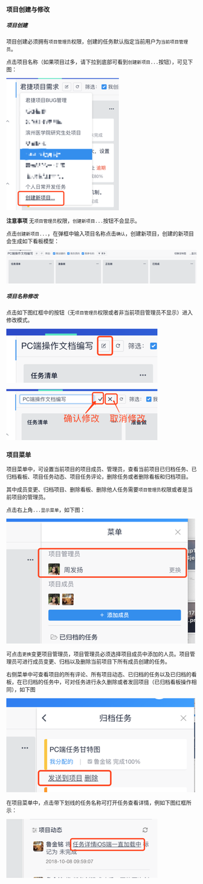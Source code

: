 ### 项目创建与修改
##### 项目创建
项目创建必须拥有`项目管理员`权限，创建的任务默认指定当前用户为`当前项目管理员`。

点击项目名称（如果项目过多，请下拉到底部可看到`创建新项目...`按钮），可见下图：

![](/assets/o_1cq0o1j3418gd1tml1pmt11sb6mn19.png)

**注意事项**
无`项目管理员`权限，`创建新项目...`按钮不会显示。

点击`创建新项目...`，在弹框中输入项目名称点击`确认`，创建新项目，创建的新项目会生成如下看板模型：

![](/assets/o_1cq0ohcuo12igcdlfo857u24p1e.png)

##### 项目名称修改
点击如下图红框中的按钮（无`项目管理员`权限或者非当前项目管理员不显示）进入修改模式。

![](/assets/o_1cq0pa9n81u2b1tk1a2b1hido961o.png)

![](/assets/o_1cq0ph58u1c211rik8d31bo1p531t.png)

### 项目菜单
项目菜单中，可设置当前项目的项目成员、管理员，查看当前项目已归档任务、已归档看板、项目任务动态、项目任务评论，删除任务或者删除看板和归档项目。

其中成员变更、归档项目、删除看板、删除他人任务需要`项目管理员`权限或者是当前项目的管理员。

点击右上角`...显示菜单`，如下图：

![](/assets/o_1cq0msbcs152n1vgk2ggavoc1aj.png)

可点击`更换`变更项目管理员，项目管理员必须选择项目成员中添加的人员。项目管理员可进行成员变更、归档以及删除当前项目下所有成员创建的任务。

右侧菜单中可查看项目的所有评论、所有项目动态、已归档的任务以及已归档的看板，在已归档的任务中，可对任务进行永久删除或者发回项目（已归档看板操作相同），如下图

![](/assets/o_1cq0nngvr10a1vbs1meu1d7n17rpv.png)

在项目菜单中，点击带下划线的任务名称可打开任务查看详情，例如下图红框所示：

![](/assets/o_1cq0ovaufkqqib1bvgdvl1t3q1j.png)





